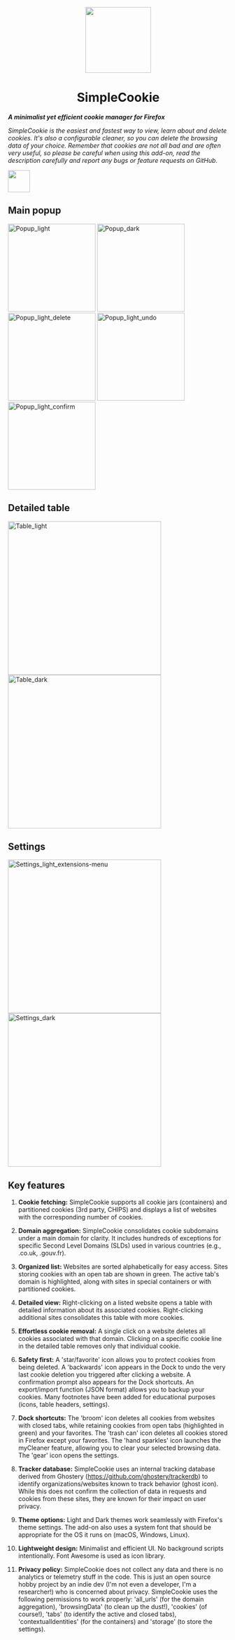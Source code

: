 <p align="center">
<img width="150" src=https://github.com/mickaphd/SimpleCookie/assets/25211018/64489133-ecae-435e-92d4-53cc79c9302c)>
</p>

<h1 align="center">SimpleCookie</h1></p>

<b><i>A minimalist yet efficient cookie manager for Firefox</i></b>

<i>SimpleCookie is the easiest and fastest way to view, learn about and delete cookies. It's also a configurable cleaner, so you can delete the browsing data of your choice. Remember that cookies are not all bad and are often very useful, so please be careful when using this add-on, read the description carefully and report any bugs or feature requests on GitHub.</i>

<a href="https://addons.mozilla.org/en-US/firefox/addon/simplecookie/"><img src="https://blog.mozilla.org/addons/files/2020/04/get-the-addon-fx-apr-2020.svg" height=50px></a>

<h2>Main popup</h2>

<img width="200" alt="Popup_light" src="https://github.com/user-attachments/assets/5fdea558-3172-4800-9fb0-9ce1bf38c4c1">
<img width="200" alt="Popup_dark" src="https://github.com/user-attachments/assets/99b7d302-fc4b-43bf-9ed4-637ecca63313">
<img width="200" alt="Popup_light_delete" src="https://github.com/user-attachments/assets/20e7a2d9-6bff-4374-9e0d-76fae884246f">
<img width="200" alt="Popup_light_undo" src="https://github.com/user-attachments/assets/2f702ae0-1ff7-4730-b42b-22293fdde6a9">
<img width="200" alt="Popup_light_confirm" src="https://github.com/user-attachments/assets/42076672-5c47-4537-a575-dd27d5688401">


<h2>Detailed table</h2>

<img width="350" alt="Table_light" src="https://github.com/user-attachments/assets/e944e776-4f76-469d-963c-67b71c627c02">
<img width="350" alt="Table_dark" src="https://github.com/user-attachments/assets/c2b52b81-452f-4d67-aa77-5dfe49561874">


<h2>Settings</h2>

<img width="350" alt="Settings_light_extensions-menu" src="https://github.com/user-attachments/assets/dc3bd32a-be55-4f9c-9e0a-f7260747c3bb">
<img width="350" alt="Settings_dark" src="https://github.com/user-attachments/assets/2314965e-5844-41a2-804e-974f3aee4a26">


<h2>Key features</h2>

1. <b>Cookie fetching:</b> SimpleCookie supports all cookie jars (containers) and partitioned cookies (3rd party, CHIPS) and displays a list of websites with the corresponding number of cookies.

1. <b>Domain aggregation:</b> SimpleCookie consolidates cookie subdomains under a main domain for clarity. It includes hundreds of exceptions for specific Second Level Domains (SLDs) used in various countries (e.g., .co.uk, .gouv.fr).

1. <b>Organized list:</b> Websites are sorted alphabetically for easy access. Sites storing cookies with an open tab are shown in green. The active tab's domain is highlighted, along with sites in special containers or with partitioned cookies.

1. <b>Detailed view:</b> Right-clicking on a listed website opens a table with detailed information about its associated cookies. Right-clicking additional sites consolidates this table with more cookies.

1. <b>Effortless cookie removal:</b> A single click on a website deletes all cookies associated with that domain. Clicking on a specific cookie line in the detailed table removes only that individual cookie.

1. <b>Safety first:</b> A 'star/favorite' icon allows you to protect cookies from being deleted. A 'backwards' icon appears in the Dock to undo the very last cookie deletion you triggered after clicking a website. A confirmation prompt also appears for the Dock shortcuts. An export/import function (JSON format) allows you to backup your cookies. Many footnotes have been added for educational purposes (icons, table headers, settings).

1. <b>Dock shortcuts:</b> The 'broom' icon deletes all cookies from websites with closed tabs, while retaining cookies from open tabs (highlighted in green) and your favorites. The 'trash can' icon deletes all cookies stored in Firefox except your favorites. The 'hand sparkles' icon launches the myCleaner feature, allowing you to clear your selected browsing data. The 'gear' icon opens the settings.

1. <b>Tracker database:</b> SimpleCookie uses an internal tracking database derived from Ghostery (https://github.com/ghostery/trackerdb) to identify organizations/websites known to track behavior (ghost icon). While this does not confirm the collection of data in requests and cookies from these sites, they are known for their impact on user privacy.

1. <b>Theme options:</b> Light and Dark themes work seamlessly with Firefox's theme settings. The add-on also uses a system font that should be appropriate for the OS it runs on (macOS, Windows, Linux).

1. <b>Lightweight design:</b> Minimalist and efficient UI. No background scripts intentionally. Font Awesome is used as icon library.

1. <b>Privacy policy:</b> SimpleCookie does not collect any data and there is no analytics or telemetry stuff in the code. This is just an open source hobby project by an indie dev (I'm not even a developer, I'm a researcher!) who is concerned about privacy. SimpleCookie uses the following permissions to work properly: 'all_urls' (for the domain aggregation), 'browsingData' (to clean up the dust!), 'cookies' (of course!), 'tabs' (to identify the active and closed tabs), 'contextualIdentities' (for the containers) and 'storage' (to store the settings).
